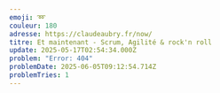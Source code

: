 ```yaml
---
emoji: ➿
couleur: 180
adresse: https://claudeaubry.fr/now/
titre: Et maintenant - Scrum, Agilité & rock'n roll
update: 2025-05-17T02:54:34.000Z
problem: "Error: 404"
problemDate: 2025-06-05T09:12:54.714Z
problemTries: 1
---
```

